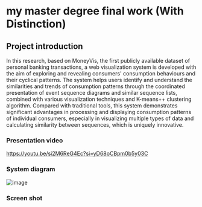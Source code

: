 # my master degree final work (With Distinction)

## Project introduction
In this research, based on MoneyVis, the first publicly available dataset of personal banking transactions, a web visualization system is developed with the aim of exploring and revealing consumers' consumption behaviours and their cyclical patterns. The system helps users identify and understand the similarities and trends of consumption patterns through the coordinated presentation of event sequence diagrams and similar sequence lists, combined with various visualization techniques and K-means++ clustering algorithm. Compared with traditional tools, this system demonstrates significant advantages in processing and displaying consumption patterns of individual consumers, especially in visualizing multiple types of data and calculating similarity between sequences, which is uniquely innovative. 

### Presentation video
https://youtu.be/si2M6ReG4Ec?si=yD68oCBpm0b5y03C

### System diagram
![image](https://github.com/user-attachments/assets/7c95fbd7-cb6f-4ec2-803e-cb191f3495d5)

### Screen shot

